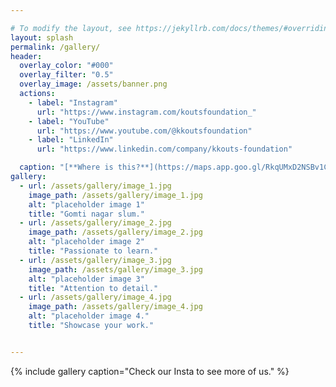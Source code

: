 ```yaml
---

# To modify the layout, see https://jekyllrb.com/docs/themes/#overriding-theme-defaults
layout: splash
permalink: /gallery/
header:
  overlay_color: "#000"
  overlay_filter: "0.5"
  overlay_image: /assets/banner.png
  actions:	
    - label: "Instagram"
      url: "https://www.instagram.com/koutsfoundation_"
    - label: "YouTube"
      url: "https://www.youtube.com/@kkoutsfoundation"
    - label: "LinkedIn"
      url: "https://www.linkedin.com/company/kkouts-foundation"

  caption: "[**Where is this?**](https://maps.app.goo.gl/RkqUMxD2NSBv1C2j6)"
gallery:
  - url: /assets/gallery/image_1.jpg
    image_path: /assets/gallery/image_1.jpg
    alt: "placeholder image 1"
    title: "Gomti nagar slum."
  - url: /assets/gallery/image_2.jpg
    image_path: /assets/gallery/image_2.jpg
    alt: "placeholder image 2"
    title: "Passionate to learn."
  - url: /assets/gallery/image_3.jpg
    image_path: /assets/gallery/image_3.jpg
    alt: "placeholder image 3"
    title: "Attention to detail."
  - url: /assets/gallery/image_4.jpg
    image_path: /assets/gallery/image_4.jpg
    alt: "placeholder image 4."
    title: "Showcase your work."


---
```


{% include gallery caption="Check our Insta to see more of us." %}

